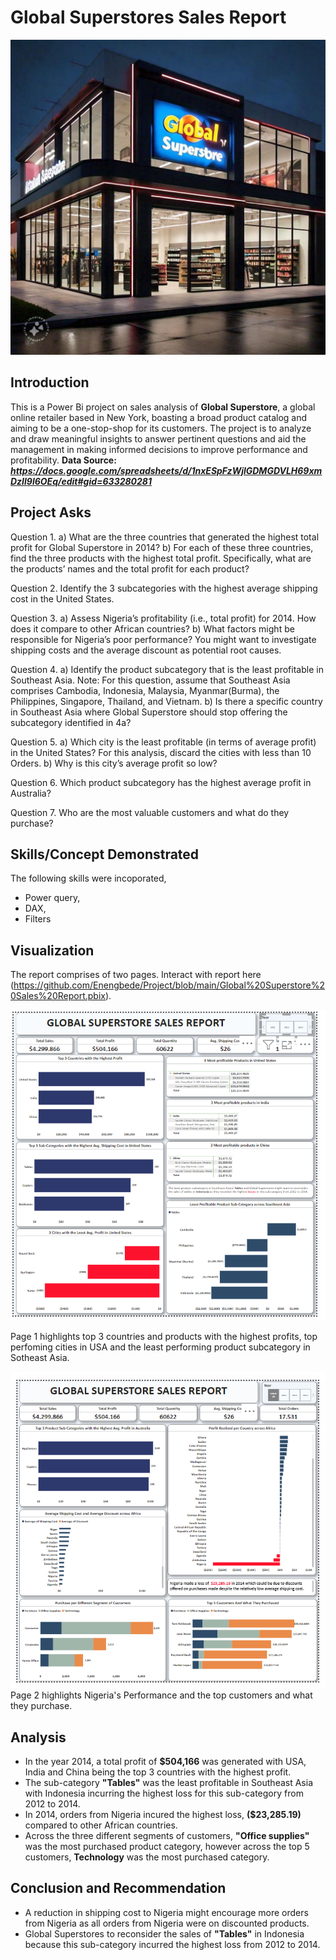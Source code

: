 # Global Superstores Sales Report

![](https://github.com/Enengbede/Global-Superstores-Sales-Report/blob/main/Global%20Superstore%20image.jpg)

## Introduction
This is a Power Bi project on sales analysis of **Global Superstore**, a global online retailer based in New York, boasting a broad product catalog and aiming to be a one-stop-shop for its customers. The project is to analyze and draw meaningful insights to answer pertinent questions and aid the management in making informed decisions to improve performance and profitability. 
**Data Source: _https://docs.google.com/spreadsheets/d/1nxESpFzWjlGDMGDVLH69xmDzIl9l6OEq/edit#gid=633280281_**

## Project Asks
Question 1.
a) What are the three countries that generated the highest total profit for Global Superstore in 2014?
b) For each of these three countries, find the three products with the highest total profit. Specifically, what are the products’ names and the total profit for each product?

Question 2.
Identify the 3 subcategories with the highest average shipping cost in the United States.

Question 3.
a) Assess Nigeria’s profitability (i.e., total profit) for 2014. How does it compare to other African countries?
b) What factors might be responsible for Nigeria’s poor performance? You might want to investigate shipping costs and the average discount as potential root causes.

Question 4.
a) Identify the product subcategory that is the least profitable in Southeast Asia. Note: For this question, assume that Southeast Asia comprises Cambodia, Indonesia, Malaysia, Myanmar(Burma), the Philippines, Singapore, Thailand, and Vietnam.
b) Is there a specific country in Southeast Asia where Global Superstore should stop offering the subcategory identified in 4a?

Question 5.
a) Which city is the least profitable (in terms of average profit) in the United States? For this analysis, discard the cities with less than 10 Orders. b) Why is this city’s average profit so low?

Question 6.
Which product subcategory has the highest average profit in Australia?

Question 7.
Who are the most valuable customers and what do they purchase?

## Skills/Concept Demonstrated
The following skills were incoporated, 
- Power query, 
- DAX, 
- Filters

## Visualization
The report comprises of two pages. 
Interact with report here (https://github.com/Enengbede/Project/blob/main/Global%20Superstore%20Sales%20Report.pbix).


![](https://github.com/Enengbede/Global-Superstores-Sales-Report/blob/main/Global%20Superstores_Page%201.png)

Page 1 highlights top 3 countries and products with the highest profits, top perfoming cities in USA  and the least performing product subcategory in Sotheast Asia.

![](https://github.com/Enengbede/Global-Superstores-Sales-Report/blob/main/Global%20Superstores_Page2.png)   
Page 2 highlights Nigeria's Performance and the top customers and what they purchase.

## Analysis
- In the year 2014, a total profit of **$504,166** was generated with USA, India and China being the top 3 countries with the highest profit.
- The sub-category **"Tables"** was the least profitable in Southeast Asia with Indonesia incurring the highest loss for this sub-category from 2012 to 2014.
- In 2014, orders from Nigeria incured the highest loss, **($23,285.19)** compared to other African countries.
- Across the three different segments of customers, **"Office supplies"** was the most purchased product category, however across the top 5 customers, **Technology** was the most purchased category.

## Conclusion and Recommendation
- A reduction in shipping cost to Nigeria might encourage more orders from Nigeria as all orders from Nigeria were on discounted products.
- Global Superstores to reconsider the sales of **"Tables"** in Indonesia because this sub-category incurred the highest loss from 2012 to 2014.
